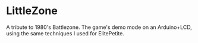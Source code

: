 # LittleZone
A tribute to 1980's Battlezone. The game's demo mode on an Arduino+LCD, using the same techniques I used for ElitePetite.
